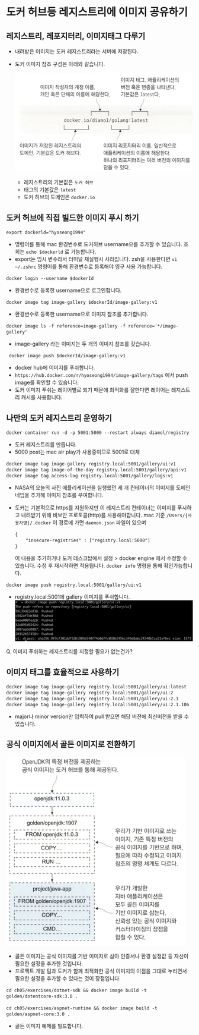 # 도커 허브등 레지스트리에 이미지 공유하기

## 레지스트리, 레포지터리, 이미지태그 다루기

- 내려받은 이미지는 도커 레지스트리라는 서버에 저장된다.
- 도커 이미지 참조 구성은 아래와 같습니다.

  ![docker_image_reference](./image/docker_image_reference.png)

  - 레지스트리의 기본값은 `도커 허브`
  - 태그의 기본값은 `latest`
  - 도커 허브의 도메인은 `docker.io`

## 도커 허브에 직접 빌드한 이미지 푸시 하기

```
export dockerld="hyoseong1994"
```

- 명령어를 통해 mac 환경변수로 도커허브 username으를 추가할 수 있습니다. 조회는 `echo $dockerld` 로 가능합니다.
- export는 임시 변수라서 터미널 재실행시 사라집니다. zsh을 사용한다면 `vi ~/.zshrc` 명령어를 통해 환경변수로 등록해야 영구 사용 가능합니다.

```shell
docker login --username $dockerId
```

- 환경변수로 등록한 username으로 로그인합니다.

```shell
docker image tag image-gallery $dockerId/image-gallery:v1
```

- 환경변수로 등록한 username으로 이미지 참조를 추가합니다.

```shell
docker image ls -f reference=image-gallery -f reference='*/image-gallery'
```

- image-gallery 라는 이미지는 두 개의 이미지 참조를 갖습니다.

```shell
 docker image push $dockerId/image-gallery:v1
```

- docker hub에 이미지를 푸쉬합니다.
- `https://hub.docker.com/r/hyoseong1994/image-gallery/tags` 에서 push image를 확인할 수 있습니다.
- 도커 이미지 푸쉬는 레이어별로 되기 때문에 최적화를 잘한다면 레이어는 레지스트리 캐시를 사용합니다.

## 나만의 도커 레지스트리 운영하기

```shell
docker container run -d -p 5001:5000 --restart always diamol/registry
```

- 도커 레지스트리를 만듭니다.
- 5000 post는 mac air play가 사용중이므로 5001로 대체

```shell
docker image tag image-gallery registry.local:5001/gallery/ui:v1
docker image tag image-of-the-day registry.local:5001/gallery/api:v1
docker image tag access-log registry.local:5001/gallery/logs:v1
```

- NASA의 오늘의 사진 애플리케이션을 실행했던 세 개 컨테이너의 이미지를 도메인 네임을 추가해 이미지 참조를 부여합니다.
- 도커는 기본적으로 https를 지원하지만 이 레지스트리 컨테이너는 이미지를 푸시하고 내려받기 위해 비보안 프로토콜(http)를 사용해야합니다. mac 기준 `/Users/{사용자명}/.docker` 이 경로에 가면 `daemon.json` 파일이 있으며

  ```
  {
      "insecure-registries" : ["registry.local:5000"]
  }
  ```

  이 내용을 추가하거나 도커 데스크탑에서 설정 > docker engine 에서 수정할 수 있습니다. 수정 후 재시작하면 적용됩니다. `docker info` 명령을 통해 확인가능합니다.

```shell
docker image push registry.local:5001/gallery/ui:v1
```

- registry.local:5001에 gallery 이미지를 푸쉬합니다.
  ![local_push](./image/local_push.png)

Q. 이미지 푸쉬하는 레지스트리를 지정할 필요가 없는건가?

## 이미지 태그를 효율적으로 사용하기

```shell
docker image tag image-gallery registry.local:5001/gallery/ui:latest
docker image tag image-gallery registry.local:5001/gallery/ui:2
docker image tag image-gallery registry.local:5001/gallery/ui:2.1
docker image tag image-gallery registry.local:5001/gallery/ui:2.1.106
```

- major나 minor version만 입력하여 pull 받으면 해당 버전에 최신버전을 받을 수 있습니다.

## 공식 이미지에서 골든 이미지로 전환하기

![golden_image](./image/golden_image.png)

- 골든 이미지는 공식 이미지를 기반 이미지로 삼아 인증서나 환경 설정값 등 자신이 필요한 설정을 추가한 것입니다.
- 프로젝트 개발 팀과 도커가 함께 최적화한 공식 이미지의 이점을 그대로 누리면서 필요한 설정을 추가할 수 있다는 것이 장점입니다.

```shell
cd ch05/exercises/dotnet-sdk && docker image build -t golden/dotentcore-sdk:3.0 .

cd ch05/exercises/aspnet-runtime && docker image build -t golden/aspnet-core:3.0 .
```

- 골든 이미지 예제를 빌드합니다.
